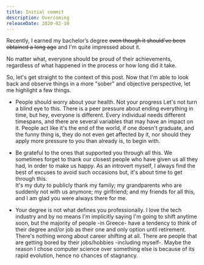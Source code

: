 ```yaml
---
title: Initial commit
description: Overcoming
releaseDate: 2020-02-10
---
```

Recently, I earned my bachelor’s degree ~~even though it should've been obtained a long ago~~ and I'm quite impressed about it.

No matter what, everyone should be proud of their achievements, regardless of what happened in the process or how long did it take.

So, let's get straight to the context of this post. Now that I'm able to look back and observe things in a more "sober" and objective perspective, let me highlight a few things.

* People should worry about your health. Not your progress
Let's not turn a blind eye to this. There is a peer pressure about ending everything in time, but hey, everyone is different. Every individual needs different timespans, and there are several variables that may have an impact on it.
People act like it's the end of the world, if one doesn't graduate, and the funny thing is, they do not even get affected by it, nor should they apply more pressure to you than already is, to begin with.

* Be grateful to the ones that supported you through all this.
We sometimes forget to thank our closest people who have given us all they had, in order to make us happy.
As an introvert myself, I always find the best of excuses to avoid such occasions but, it's about time to get through this.<br>
It's my duty to publicly thank my family; my grandparents who are suddenly not with us anymore; my girlfriend;  and my friends for all this, and I am glad you were always there for me.

* Your degree is not what defines you professionally.
I love the tech industry and by no means I'm implicitly saying I'm going to shift anytime soon, but the majority of people -in Greece- have a tendency to think of their degree and/or job as their one and only option until retirement.
There's nothing wrong about career shifting at all. There are people that are getting bored by their jobs/hobbies -including myself-.
Maybe the reason I chose computer science over something else is because of its rapid evolution, hence no chances of stagnancy.
